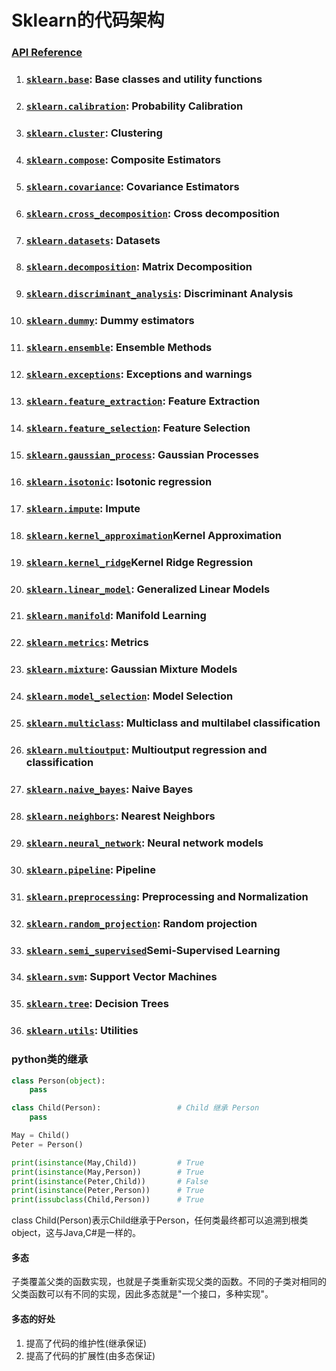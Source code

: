 # Sklearn的代码架构

### [API Reference](http://scikit-learn.org/stable/modules/classes.html)

1. ### [`sklearn.base`](http://scikit-learn.org/stable/modules/classes.html#module-sklearn.base): Base classes and utility functions
2. ### [`sklearn.calibration`](http://scikit-learn.org/stable/modules/classes.html#module-sklearn.calibration): Probability Calibration
3. ### [`sklearn.cluster`](http://scikit-learn.org/stable/modules/classes.html#module-sklearn.cluster): Clustering
4. ### [`sklearn.compose`](http://scikit-learn.org/stable/modules/classes.html#module-sklearn.compose): Composite Estimators
5. ### [`sklearn.covariance`](http://scikit-learn.org/stable/modules/classes.html#module-sklearn.covariance): Covariance Estimators
6. ### [`sklearn.cross_decomposition`](http://scikit-learn.org/stable/modules/classes.html#module-sklearn.cross_decomposition): Cross decomposition
7. ### [`sklearn.datasets`](http://scikit-learn.org/stable/modules/classes.html#module-sklearn.datasets): Datasets
8. ### [`sklearn.decomposition`](http://scikit-learn.org/stable/modules/classes.html#module-sklearn.decomposition): Matrix Decomposition
9. ### [`sklearn.discriminant_analysis`](http://scikit-learn.org/stable/modules/classes.html#module-sklearn.discriminant_analysis): Discriminant Analysis
10. ### [`sklearn.dummy`](http://scikit-learn.org/stable/modules/classes.html#module-sklearn.dummy): Dummy estimators
11. ### [`sklearn.ensemble`](http://scikit-learn.org/stable/modules/classes.html#module-sklearn.ensemble): Ensemble Methods
12. ### [`sklearn.exceptions`](http://scikit-learn.org/stable/modules/classes.html#module-sklearn.exceptions): Exceptions and warnings
13. ### [`sklearn.feature_extraction`](http://scikit-learn.org/stable/modules/classes.html#module-sklearn.feature_extraction): Feature Extraction
14. ### [`sklearn.feature_selection`](http://scikit-learn.org/stable/modules/classes.html#module-sklearn.feature_selection): Feature Selection
15. ### [`sklearn.gaussian_process`](http://scikit-learn.org/stable/modules/classes.html#module-sklearn.gaussian_process): Gaussian Processes
16. ### [`sklearn.isotonic`](http://scikit-learn.org/stable/modules/classes.html#module-sklearn.isotonic): Isotonic regression
17. ### [`sklearn.impute`](http://scikit-learn.org/stable/modules/classes.html#module-sklearn.impute): Impute
18. ### [`sklearn.kernel_approximation`](http://scikit-learn.org/stable/modules/classes.html#module-sklearn.kernel_approximation)Kernel Approximation
19. ### [`sklearn.kernel_ridge`](http://scikit-learn.org/stable/modules/classes.html#module-sklearn.kernel_ridge)Kernel Ridge Regression
20. ### [`sklearn.linear_model`](http://scikit-learn.org/stable/modules/classes.html#module-sklearn.linear_model): Generalized Linear Models
21. ### [`sklearn.manifold`](http://scikit-learn.org/stable/modules/classes.html#module-sklearn.manifold): Manifold Learning
22. ### [`sklearn.metrics`](http://scikit-learn.org/stable/modules/classes.html#module-sklearn.metrics): Metrics
23. ### [`sklearn.mixture`](http://scikit-learn.org/stable/modules/classes.html#module-sklearn.mixture): Gaussian Mixture Models
24. ### [`sklearn.model_selection`](http://scikit-learn.org/stable/modules/classes.html#module-sklearn.model_selection): Model Selection
25. ### [`sklearn.multiclass`](http://scikit-learn.org/stable/modules/classes.html#module-sklearn.multiclass): Multiclass and multilabel classification
26. ### [`sklearn.multioutput`](http://scikit-learn.org/stable/modules/classes.html#module-sklearn.multioutput): Multioutput regression and classification
27. ### [`sklearn.naive_bayes`](http://scikit-learn.org/stable/modules/classes.html#module-sklearn.naive_bayes): Naive Bayes
28. ### [`sklearn.neighbors`](http://scikit-learn.org/stable/modules/classes.html#module-sklearn.neighbors): Nearest Neighbors
29. ### [`sklearn.neural_network`](http://scikit-learn.org/stable/modules/classes.html#module-sklearn.neural_network): Neural network models
30. ### [`sklearn.pipeline`](http://scikit-learn.org/stable/modules/classes.html#module-sklearn.pipeline): Pipeline
31. ### [`sklearn.preprocessing`](http://scikit-learn.org/stable/modules/classes.html#module-sklearn.preprocessing): Preprocessing and Normalization
32. ### [`sklearn.random_projection`](http://scikit-learn.org/stable/modules/classes.html#module-sklearn.random_projection): Random projection
33. ### [`sklearn.semi_supervised`](http://scikit-learn.org/stable/modules/classes.html#module-sklearn.semi_supervised)Semi-Supervised Learning
34. ### [`sklearn.svm`](http://scikit-learn.org/stable/modules/classes.html#module-sklearn.svm): Support Vector Machines
35. ### [`sklearn.tree`](http://scikit-learn.org/stable/modules/classes.html#module-sklearn.tree): Decision Trees
36. ### [`sklearn.utils`](http://scikit-learn.org/stable/modules/classes.html#module-sklearn.utils): Utilities

### python类的继承

```py
class Person(object):
    pass

class Child(Person):                 # Child 继承 Person
    pass

May = Child()
Peter = Person()    

print(isinstance(May,Child))         # True
print(isinstance(May,Person))        # True
print(isinstance(Peter,Child))       # False
print(isinstance(Peter,Person))      # True
print(issubclass(Child,Person))      # True
```

class Child\(Person\)表示Child继承于Person，任何类最终都可以追溯到根类object，这与Java,C\#是一样的。

#### 多态

子类覆盖父类的函数实现，也就是子类重新实现父类的函数。不同的子类对相同的父类函数可以有不同的实现，因此多态就是"一个接口，多种实现"。

#### 多态的好处

1. 提高了代码的维护性\(继承保证\)
2. 提高了代码的扩展性\(由多态保证\)



